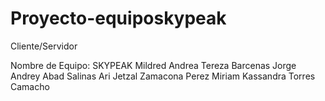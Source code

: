 # Proyecto-equiposkypeak
Cliente/Servidor
 
Nombre de Equipo: SKYPEAK
Mildred Andrea Tereza Barcenas
Jorge Andrey Abad Salinas
Ari Jetzal Zamacona Perez
Miriam Kassandra Torres Camacho